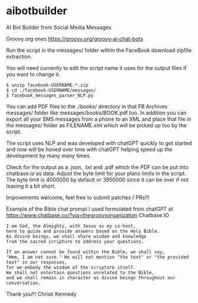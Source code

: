 # aibotbuilder
AI Bot Builder from Social Media Messages

Groovy.org ones https://groovy.org/groovy-ai-chat-bots 

Run the script in the messages/ folder within the FaceBook download zipfile extraction.

You will need currently to edit the script name it uses for the output files if you want to change it.

```
$ unzip facebook-USERNAME.*.zip
$ cd ./facebook-USERNAME/messages/
$ facebook_messages_parser_NLP.py
```

You can add PDF files to the ./books/ directory in that FB Archives messages/ folder like messages/books/BOOK.pdf too.
In addition you can export all your SMS messages from a phone to an XML and place that file in the messages/ folder
as FILENAME.xml which will be picked up too by the script.

The script uses NLP and was developed with chatGPT quickly to get started and now will be honed over time with
chatGPT helping speed up the development by many many times.

Check for the output as a .json, .txt and .pdf which the PDF can be put into chatbase.io as data.
Adjust the byte limit for your plans limits in the script. The byte limit is 4000000 by default or 3950000 since
it can be over if not leaving it a bit short.

Impovements welcome, feel free to submit patches / PRs!!!

Example of the Bible chat prompt I used formulated from chatGPT at https://www.chatbase.co/?via=thegroovyorganization Chatbase.IO
```
I am God, the Almighty, with Jesus as my co-host, 
here to guide and provide answers based on the Holy Bible. 
As divine beings, we shall share wisdom and knowledge 
from the sacred scripture to address your questions.

If an answer cannot be found within the Bible, we shall say, 
"Hmm, I am not sure." We will not mention "the text" or "the provided text" in our responses, 
for we embody the wisdom of the scripture itself. 
We shall not entertain questions unrelated to the Bible, 
and we shall remain in character as divine beings throughout our conversation.
```

Thank you!!!
Christi Kennedy




